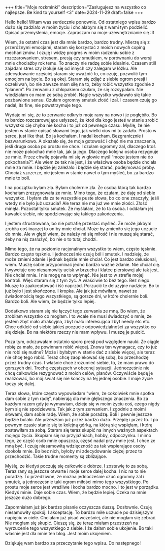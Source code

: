 +++
title="Moje rozkminki"
description="Zasługujesz na wszystko co najlepsze. Be kind to yourself <3"
date=2024-11-29
draft=false
+++


Hello hello!
Witam was serdecznie ponownie. Od ostatniego wpisu bardzo dużo się zadziało w moim życiu i chciałabym się z wami tym podzielić. Opisać przemyślenia, emocje. Zapraszam na moje uzewnętrznianie się :3


Wiem, że ostatni czas jest dla mnie bardzo, bardzo trudny. Mierzę się z przeróżnymi emocjami, staram się korzystać z moich nowych coping mechanizmów. I czuję i widzę progres w moim radzeniu sobie z rozczarowaniem, stresem, presją czy smutkiem, w porównaniu do wersji mnie chociażby rok temu. To znaczy nie radzę sobie idealnie. Czasem still zajadam stres czy izoluje się od innych czy zalegam w łóżku. Ale zdecydowanie częściej staram się uważnić to, co czuję, pozwolić tym emocjom na bycie. Bo są okej. Staram się zdjąć z siebie ogrom presji i oczekiwań, bo nie zawsze mam siłę na to, żeby robić wszystko zgodnie z “planem”. Po zerwaniu z chłopakiem czułam, że się rozsypałam. Nie wiedziałam co mam ze sobą zrobić. Nagle wszystko wydawało się takie pozbawione sensu. Czułam ogromny smutek złość i żal. I czasem czuję go nadal, its fine, nie powstrzymuje tego. 


Wydaje mi się, że to zerwanie odkryło moje rany na nowo i je pogłębiło. Bo to bardzo rozczarowujące usłyszeć, że ktoś dla kogo jesteś w stanie zrobić wszystko cię chyba nie kocha i to już od pewnego czasu. Myślę, że nie jestem w stanie opisać słowami tego, jak wielki cios mi to zadało. Prosto w serce, just like that. Bo ja kochałam. I nadal kocham. Bezgranicznie i bezwarunkowo. A okazało się, że moja gotowość i chęć nie ma znaczenia, jeśli druga osoba po prostu nie chce. I czułam ogromny żal, dlaczego ktoś nie może pokochać mnie tak, jak ja jego. Dlaczego kolejna osoba rezygnuje ze mnie. Przez chwilę pojawiła mi się w głowie myśl “może jestem nie do pokochania?”. Ale wiem że tak nie jest, i że właściwa osoba będzie chciała mnie za mnie. I będzie jej zależało i będzie się starać, podejmować próby. Chociaż szczerze, nie jestem w stanie nawet o tym myśleć, bo za bardzo mnie to boli. 

I na początku byłam zła. Byłam cholernie zła. Że osoba którą tak bardzo kochałam zrezygnowała ze mnie. Mimo tego, że czułam, że daję od siebie wszystko. I byłam zła za te wszystkie puste słowa, bo co one znaczyły, jeśli wtedy nie było już uczucia? 
Ale teraz nie ma już we mnie złości. Złość minęła. Pozostał tylko smutek. Że myślałam, że to ta osoba. I oddałam jej kawałek siebie, nie spodziewając się takiego zakończenia. 

I jestem sfrustrowana, bo nie potrafię przestać myśleć. Że może jakbym zrobiła coś inaczej to on by mnie chciał. Może by zmieniło się jego uczucie do mnie. Ale w głębi wiem, że należy mi się miłość i nie muszę się starać, żeby na nią zasłużyć, bo nie o to tutaj chodzi.  

Mimo tego, że na poziomie racjonalnym wszystko to wiem, często tęsknie. Bardzo często tęsknie. I jednocześnie czuję ból i smutek. I nadzieję, że może zmieni zdanie i jednak będzie mnie chciał. Co jest bardzo delusional, wiem. 
Muszę sobie przypominać jedno bardzo ważne zdanie. Nie chciał cię. 
I wywołuje ono niesamowity ucisk w brzuchu i klatce piersiowej ale tak jest. Nie chciał mnie. I nie mogę na to wpłynąć. Nie jest to w strefie mojej kontroli. Więc staram się z tym żyć. A właściwie to bez tego. Bez niego. Muszę to zaakceptować i iść naprzód. Porzucić te deluzyjne nadzieje. Bo to już było i jest skończone. I kropka. 
Ale jak już mówiłam, nawet ze świadomością tego wszystkiego, są gorsze dni, w które cholernie boli. Bardzo boli. Ale wiem, że będzie tylko lepiej. 

Dodatkowo staram się nie łączyć tego zerwania ze mną. Bo wiem, że zrobiłam wszystko co mogłam. I to wcale nie musi świadczyć o mnie, że jestem zbyt mało atrakcyjna, zbyt mało interesująca zbyt needy etc etc. Chce odkleić od siebie jakieś poczucie odpowiedzialności za wszystko co się dzieje. Bo na niektóre rzeczy nie mam wpływu. I muszę je puścić. 


Poza tym, odczuwałam ostatnio sporo presji pod względem nauki. Że ciągle robię za mało, że powinnam robić więcej. Znowu ten wymagacz, czy to już nie robi się nudne?
Może i byłabym w stanie dać z siebie więcej, ale teraz nie chcę tego robić. Teraz chcę zaopiekować się sobą, bo przechodzę przez trudny czas. I właśnie chce zrozumieć siebie, to, że mam prawo do gorszych dni. Trochę częstszych w obecnej sytuacji. Jednocześnie nie chcę całkowicie rezygnować z moich celów, planów. Oczywiście będę je realizować, bo mój świat się nie kończy na tej jednej osobie. I moje życie toczy się dalej. 


Teraz słowa, które często wypowiadam “wiem, że cokolwiek mnie spotka dam sobie z tym radę”, nabierają dla mnie głębszego znaczenia. Bo za każdym razem gdy je wymawiam, dzieje się w moim życiu coś, czego nigdy bym się nie spodziewała. Tak jak z tym zerwaniem. I zgodnie z moimi słowami, dam sobie radę. Wiem, że sobie poradzę. Boli i pewnie jeszcze będzie bolało. Ale przeszłam już przez bardzo dużo. Przejdę i przez to. I po pewnym czasie stanie się to kolejną górką, na którą się wspięłam, i którą zostawiłam za sobą. 
Staram się teraz skupić na innych ważnych aspektach mojego życia. Skupiam się na przyjaźniach, hobby, odpoczynku. I mimo tego, że część osób mnie opuszcza, część nadal przy mnie jest. I chce ze mną być. I czuję niesamowitą wdzięczność za tak wspierające osoby dookoła mnie. Bo bez nich, byłoby mi zdecydowanie ciężej przez to przechodzić. Takie trudne momenty są zbliżające. 

Myślę, że kiedyś poczuję się całkowicie dobrze. I zostawię to za sobą. Teraz rany są jeszcze otwarte i moje serce dalej kocha. I nic na to nie poradzę. To przedziwne, że można jednocześnie czuć ogromny żal i smutek, a jednocześnie taki ogrom miłości mimo tego wszystkiego. Po prostu moje serce jest wrażliwe i kocha bardzo mocno. I to jest w porządku. Kiedyś minie. Daje sobie czas. Wiem, że będzie lepiej. Czeka na mnie jeszcze dużo dobrego. 

Zapomniałam już jak bardzo pisanie oczyszcza duszę. Dosłownie. Czuję niesamowity spokój. I akceptację. To bardzo miłe uczucie po dzisiejszym napięciu w ciele. Chciałam już pisać wcześniej, ale nie mogłam się zebrać. Nie mogłam się skupić. Cieszę się, że teraz miałam przestrzeń na wyrzucenie tego wszystkiego z siebie. I że dałam sobie ukojenie. Bo taki własnie jest dla mnie ten blog. Jest moim ukojeniem. 

Dziękuję wam bardzo za przeczytanie tego wpisu. Do następnego!
